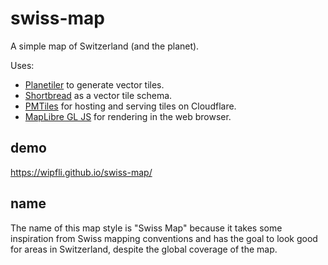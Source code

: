 # swiss-map
A simple map of Switzerland (and the planet).

Uses: 
* [Planetiler](https://github.com/onthegomap/planetiler) to generate vector tiles.
* [Shortbread](https://shortbread.geofabrik.de/) as a vector tile schema.
* [PMTiles](https://github.com/protomaps/PMTiles) for hosting and serving tiles on Cloudflare.
* [MapLibre GL JS](https://github.com/maplibre/maplibre-gl-js) for rendering in the web browser.

## demo

https://wipfli.github.io/swiss-map/

## name

The name of this map style is "Swiss Map" because it takes some inspiration from Swiss mapping conventions and has the goal to look good for areas in Switzerland, despite the global coverage of the map.
